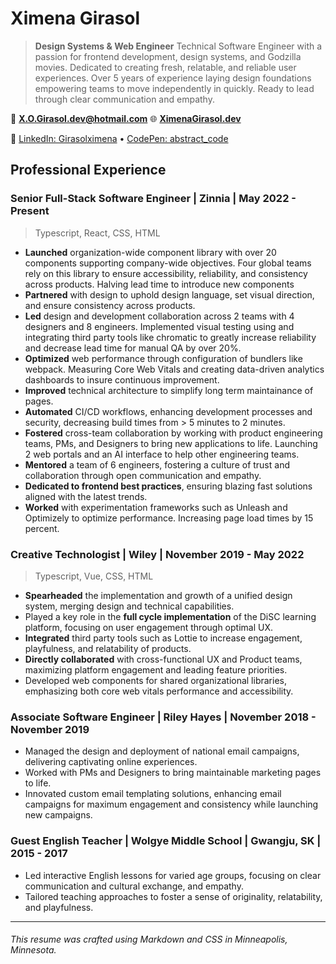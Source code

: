 # Ximena Girasol

> **Design Systems & Web Engineer**
> Technical Software Engineer with a passion for frontend development, design systems, and Godzilla movies. Dedicated to creating fresh, relatable, and reliable user experiences. Over 5 years of experience laying design foundations empowering teams to move independently in quickly. Ready to lead through clear communication and empathy.

📧 **<X.O.Girasol.dev@hotmail.com>**
🌐 **[XimenaGirasol.dev](https://XimenaGirasol.dev)**

🔗 [LinkedIn: Girasolximena](https://www.linkedin.com/in/XimenaGirasol) • [CodePen: abstract_code](https://codepen.io/abstract_code)

## Professional Experience

### Senior Full-Stack Software Engineer | Zinnia | May 2022 - Present
> Typescript, React, CSS, HTML

- **Launched** organization-wide component library with over 20 components supporting company-wide objectives. Four global teams rely on this library to ensure accessibility, reliability, and consistency across products. Halving lead time to introduce new components
- **Partnered** with design to uphold design language, set visual direction, and ensure consistency across products.
- **Led** design and development collaboration across 2 teams with 4 designers and 8 engineers. Implemented visual testing using and integrating third party tools like chromatic to greatly increase reliability and decrease lead time for manual QA by over 20%.
- **Optimized** web performance through configuration of bundlers like webpack. Measuring Core Web Vitals and creating data-driven analytics dashboards to insure continuous improvement.
- **Improved** technical architecture to simplify long term maintainance of pages.
- **Automated** CI/CD workflows, enhancing development processes and security, decreasing build times from > 5 minutes to 2 minutes.
- **Fostered** cross-team collaboration by working with product engineering teams, PMs, and Designers to bring new applications to life. Launching 2 web portals and an AI interface to help other engineering teams.
- **Mentored** a team of 6 engineers, fostering a culture of trust and collaboration through open communication and empathy.
- **Dedicated to frontend best practices**, ensuring blazing fast solutions aligned with the latest trends.
- **Worked** with experimentation frameworks such as Unleash and Optimizely to optimize performance. Increasing page load times by 15 percent.

### Creative Technologist | Wiley | November 2019 - May 2022
> Typescript, Vue, CSS, HTML

- **Spearheaded** the implementation and growth of a unified design system, merging design and technical capabilities.
- Played a key role in the **full cycle implementation** of the DiSC learning platform, focusing on user engagement through optimal UX.
- **Integrated** third party tools such as Lottie to increase engagement, playfulness, and relatability of products.
- **Directly collaborated** with cross-functional UX and Product teams, maximizing platform engagement and leading feature priorities.
- Developed web components for shared organizational libraries, emphasizing both core web vitals performance and accessibility.

### Associate Software Engineer | Riley Hayes | November 2018 - November 2019

- Managed the design and deployment of national email campaigns, delivering captivating online experiences.
- Worked with PMs and Designers to bring maintainable marketing pages to life.
- Innovated custom email templating solutions, enhancing email campaigns for maximum engagement and consistency while launching new campaigns.

### Guest English Teacher | Wolgye Middle School | Gwangju, SK | 2015 - 2017

- Led interactive English lessons for varied age groups, focusing on clear communication and cultural exchange, and empathy.
- Tailored teaching approaches to foster a sense of originality, relatability, and playfulness.

---

###### *This resume was crafted using Markdown and CSS in Minneapolis, Minnesota.*
